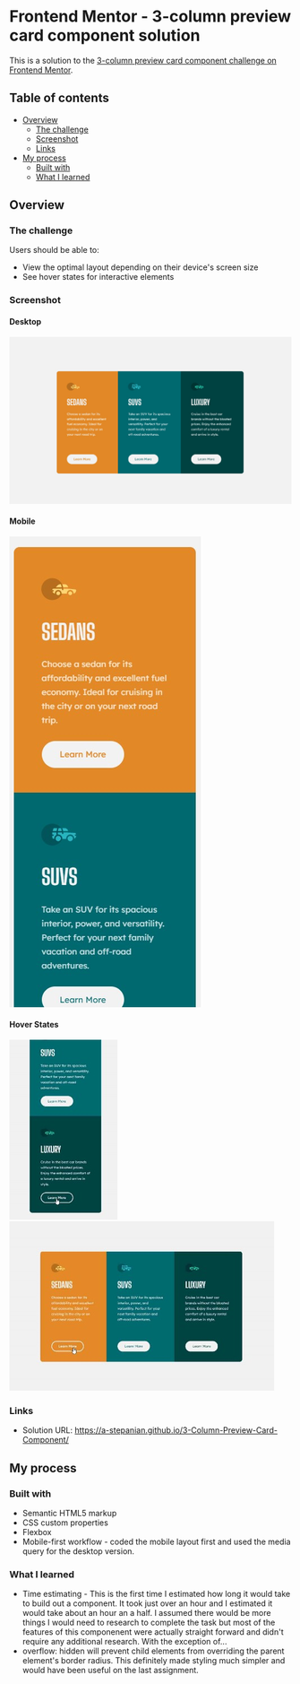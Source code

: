# Frontend Mentor - 3-column preview card component solution

This is a solution to the [3-column preview card component challenge on Frontend Mentor](https://www.frontendmentor.io/challenges/3column-preview-card-component-pH92eAR2-).

## Table of contents

- [Overview](#overview)
  - [The challenge](#the-challenge)
  - [Screenshot](#screenshot)
  - [Links](#links)
- [My process](#my-process)
  - [Built with](#built-with)
  - [What I learned](#what-i-learned)

## Overview

### The challenge

Users should be able to:

- View the optimal layout depending on their device's screen size
- See hover states for interactive elements

### Screenshot

#### Desktop
![](./screenshot.jpg)

#### Mobile
![](./mobile.jpg)

#### Hover States
![](./hover1.jpg)
![](./hover2.jpg)

### Links

- Solution URL: https://a-stepanian.github.io/3-Column-Preview-Card-Component/

## My process

### Built with

- Semantic HTML5 markup
- CSS custom properties
- Flexbox
- Mobile-first workflow - coded the mobile layout first and used the media query for the desktop version.

### What I learned
- Time estimating - This is the first time I estimated how long it would take to build out a component.  It took just over an hour and I estimated it would take about an hour an a half.  I assumed there would be more things I would need to research to complete the task but most of the features of this componenent were actually straight forward and didn't require any additional research.  With the exception of...
- overflow: hidden will prevent child elements from overriding the parent element's border radius.  This definitely made styling much simpler and would have been useful on the last assignment.